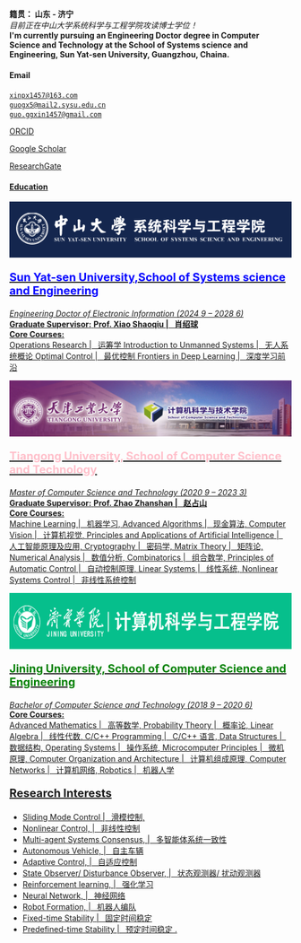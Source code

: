 
**籍贯： 山东 - 济宁** <br>
*目前正在中山大学系统科学与工程学院攻读博士学位！*<br>
**I'm currently pursuing an Engineering Doctor  degree in Computer Science and Technology at the School of Systems science and Engineering, Sun Yat-sen University, Guangzhou, Chaina.**

#### Email  
<code>xinpx1457@163.com</code>  
<code>guogx5@mail2.sysu.edu.cn</code> <br>
<code>guo.ggxin1457@gmail.com</code>

<a href="https://orcid.org/0000-0002-3080-9244"> ORCID

<a href = "https://scholar.google.com/citations?user=A5YN3oUAAAAJ&hl=en" >Google Scholar

<a href="https://www.researchgate.net/profile/Guangxin-Guo-4?ev=hdr_xprf"> ResearchGate

#### Education  
<img src="SYSU.png" alt="SYSU" width="800" height="100">

**<p style="color: blue; font-size: 20px">Sun Yat-sen University,School of Systems science and Engineering** </p>
*Engineering Doctor of Electronic Information (2024 9 – 2028 6)*  
**Graduate Supervisor:** **Prof. Xiao Shaoqiu |&ensp; 肖绍球** <br> 
**Core Courses:** <br>
Operations Research  |&ensp;  运筹学 
Introduction to Unmanned Systems |&ensp;  无人系统概论
Optimal Control |&ensp;  最优控制
Frontiers in Deep Learning |&ensp;  深度学习前沿 <br>


<img src="tgu.png" alt="tgu" width="800" height="100">

**<p style="color: pink; font-size: 20px">Tiangong University, School of  Computer Science and Technology</p>**
*Master of  Computer Science and Technology (2020 9 – 2023 3)*   
**Graduate Supervisor:** **Prof. Zhao Zhanshan |&ensp; 赵占山** <br>
**Core Courses:** <br>
Machine Learning |&ensp; 机器学习, Advanced Algorithms |&ensp; 现金算法, Computer Vision |&ensp; 计算机视觉,
Principles and Applications of Artificial Intelligence |&ensp; 人工智能原理及应用, Cryptography |&ensp; 密码学,
Matrix Theory |&ensp; 矩阵论, Numerical Analysis |&ensp; 数值分析, Combinatorics |&ensp; 组合数学, 
Principles of Automatic Control |&ensp; 自动控制原理, Linear Systems |&ensp; 线性系统, Nonlinear Systems Control |&ensp; 非线性系统控制 <br>

<img src="jnu.png" alt="jnu" width="800" height="100">

**<p style="color: green; font-size: 20px">Jining University, School of  Computer Science and Engineering</p>**
*Bachelor of  Computer Science and Technology  (2018 9  – 2020 6)* <br>
**Core Courses:** <br>
Advanced Mathematics |&ensp; 高等数学, Probability Theory |&ensp; 概率论, Linear Algebra |&ensp; 线性代数, 
C/C++ Programming |&ensp; C/C++ 语言, Data Structures |&ensp; 数据结构, Operating Systems |&ensp; 操作系统,
Microcomputer Principles |&ensp; 微机原理, Computer Organization and Architecture |&ensp; 计算机组成原理, 
Computer Networks |&ensp; 计算机网络, Robotics |&ensp; 机器人学  <br>

#### <p style="color: balck; font-size: 20px"> Research Interests   </p>
* Sliding Mode Control |&ensp; 滑模控制, 
* Nonlinear Control, |&ensp; 非线性控制
* Multi-agent Systems Consensus, |&ensp; 多智能体系统一致性
* Autonomous Vehicle, |&ensp; 自主车辆
* Adaptive Control, |&ensp; 自适应控制
* State Observer/ Disturbance Observer, |&ensp; 状态观测器/ 扰动观测器
* Reinforcement learning, |&ensp; 强化学习
* Neural Network, |&ensp; 神经网络
* Robot Formation, |&ensp; 机器人编队
* Fixed-time Stability |&ensp; 固定时间稳定
* Predefined-time Stability |&ensp; 预定时间稳定
.